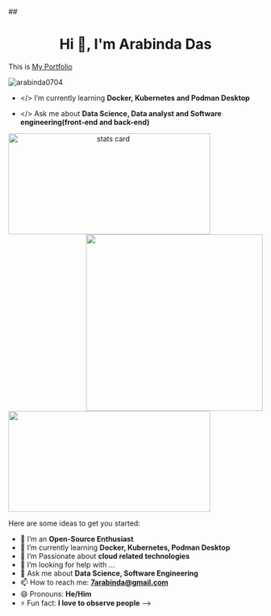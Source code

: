 ##<h1 align="center"> Hi 👋, I'm Arabinda Das</h1>
This is [My Portfolio](https://arabinda0704.github.io/Portfolio/)
<br>

<p align="left"> <img src="https://komarev.com/ghpvc/?username=arabinda0704&label=Profile%20views&color=0e75b6&style=flat" alt="arabinda0704" /> </p>

- </> I’m currently learning **Docker, Kubernetes and Podman Desktop**

- </> Ask me about **Data Science, Data analyst and Software engineering(front-end and back-end)**



<a align= "center" href="https://github.com/arabinda0704">
<p>
<img alt= "stats card" height="200px" width="400" src="https://github-readme-streak-stats.herokuapp.com/?user=arabinda0704&theme=dracula&hide_border=true">
<img align="right" height="auto" width="350" src="https://github.com/arabinda0704/arabinda0704/blob/main/img/Anainfante865%20I%20will%20a%20melody%20lofi%20hip%20hop%20whit%20video%20for%20$5%20on%20fiverr_com.jpg?raw=true" /> </a>
</p>
<img height="200px" width="400" src="https://github-readme-stats.vercel.app/api?username=arabinda0704&count_private=true&show_icons=true&theme=dracula&hide_border=true" />

<p align = "center">

Here are some ideas to get you started:

- 🔭 I’m an **Open-Source Enthusiast**
- 🌱 I’m currently learning **Docker, Kubernetes, Podman Desktop**
- 👯 I’m Passionate about **cloud related technologies**
- 🤔 I’m looking for help with ...
- 💬 Ask me about **Data Science, Software Engineering**
- 📫 How to reach me: **7arabinda@gmail.com**
- 😄 Pronouns: **He/Him**
- ⚡ Fun fact: **I love to observe people**
-->
